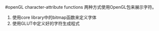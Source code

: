 #openGL character-attribute functions
两种方式使用OpenGL包来展示字符。

1. 使用core library中的bitmap函数来定义字体
2. 使用GLUT中定义好的字符生成程式

